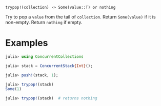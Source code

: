     trypop!(collection) -> Some(value::T) or nothing

Try to pop a `value` from the tail of `collection`. Return `Some(value)` if it
is non-empty.  Return `nothing` if empty.

# Examples

```julia
julia> using ConcurrentCollections

julia> stack = ConcurrentStack{Int}();

julia> push!(stack, 1);

julia> trypop!(stack)
Some(1)

julia> trypop!(stack)  # returns nothing
``` 

